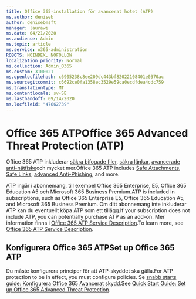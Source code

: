 ```yaml
---
title: Office 365-installation för avancerat hotet (ATP)
ms.author: deniseb
author: denisebmsft
manager: laurawi
ms.date: 04/21/2020
ms.audience: Admin
ms.topic: article
ms.service: o365-administration
ROBOTS: NOINDEX, NOFOLLOW
localization_priority: Normal
ms.collection: Admin_O365
ms.custom: 3100021
ms.openlocfilehash: c6905238c8ee209dc443bf82022108401e0370ac
ms.sourcegitcommit: c6692ce0fa1358ec3529e59ca0ecdfdea4cdc759
ms.translationtype: MT
ms.contentlocale: sv-SE
ms.lasthandoff: 09/14/2020
ms.locfileid: "47662739"
---
```

# <a name="office-365-advanced-threat-protection-atp"></a><span data-ttu-id="15cd9-102">Office 365 ATP</span><span class="sxs-lookup"><span data-stu-id="15cd9-102">Office 365 Advanced Threat Protection (ATP)</span></span>

<span data-ttu-id="15cd9-103">Office 365 ATP inkluderar [säkra bifogade filer](https://docs.microsoft.com/microsoft-365/security/office-365-security/atp-safe-attachments), [säkra länkar](https://docs.microsoft.com/microsoft-365/security/office-365-security/atp-safe-links), [avancerade anti-nätfiske](https://docs.microsoft.com/microsoft-365/security/office-365-security/atp-anti-phishing)och mycket mer.</span><span class="sxs-lookup"><span data-stu-id="15cd9-103">Office 365 ATP includes [Safe Attachments](https://docs.microsoft.com/microsoft-365/security/office-365-security/atp-safe-attachments), [Safe Links](https://docs.microsoft.com/microsoft-365/security/office-365-security/atp-safe-links), [advanced Anti-Phishing](https://docs.microsoft.com/microsoft-365/security/office-365-security/atp-anti-phishing), and more.</span></span> 

<span data-ttu-id="15cd9-104">ATP ingår i abonnemang, till exempel Office 365 Enterprise, E5, Office 365 Education A5 och Microsoft 365 Business Premium.</span><span class="sxs-lookup"><span data-stu-id="15cd9-104">ATP is included in subscriptions, such as Office 365 Enterprise E5, Office 365 Education A5, and Microsoft 365 Business Premium.</span></span> <span data-ttu-id="15cd9-105">Om ditt abonnemang inte inkluderar ATP kan du eventuellt köpa ATP som ett tillägg.</span><span class="sxs-lookup"><span data-stu-id="15cd9-105">If your subscription does not include ATP, you can potentially purchase ATP as an add-on.</span></span> <span data-ttu-id="15cd9-106">Mer information finns i [Office 365 ATP Service Description](https://docs.microsoft.com/office365/servicedescriptions/office-365-advanced-threat-protection-service-description).</span><span class="sxs-lookup"><span data-stu-id="15cd9-106">To learn more, see [Office 365 ATP Service Description](https://docs.microsoft.com/office365/servicedescriptions/office-365-advanced-threat-protection-service-description).</span></span>

## <a name="set-up-office-365-atp"></a><span data-ttu-id="15cd9-107">Konfigurera Office 365 ATP</span><span class="sxs-lookup"><span data-stu-id="15cd9-107">Set up Office 365 ATP</span></span>

<span data-ttu-id="15cd9-108">Du måste konfigurera principer för att ATP-skyddet ska gälla.</span><span class="sxs-lookup"><span data-stu-id="15cd9-108">For ATP protection to be in effect, you must configure policies.</span></span> <span data-ttu-id="15cd9-109">Se [snabb starts guide: Konfigurera Office 365 Avancerat skydd](https://docs.microsoft.com/office365/securitycompliance/checklist-atp-setup).</span><span class="sxs-lookup"><span data-stu-id="15cd9-109">See [Quick Start Guide: Set up Office 365 Advanced Threat Protection](https://docs.microsoft.com/office365/securitycompliance/checklist-atp-setup).</span></span>

